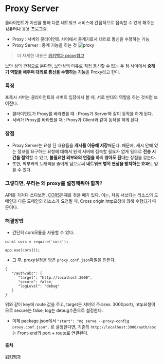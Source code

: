 # Proxy Server
클라이언트가 자신을 통해 다른 네트워크 서비스에 간접적으로 접속할 수 있게 해주는 컴퓨터나 응용 프로그램.
- Proxy : 서버와 클라이언트 사이에서 중계기로서 대리로 통신을 수행하는 기능
- Proxy Server : 중계 기능을 하는 것
![proxy](https://upload.wikimedia.org/wikipedia/commons/thumb/2/27/Open_proxy_h2g2bob.svg/350px-Open_proxy_h2g2bob.svg.png)
> 더 자세한 내용은 [위키백과 proxy참고](https://ko.wikipedia.org/wiki/%ED%94%84%EB%A1%9D%EC%8B%9C_%EC%84%9C%EB%B2%84)

보안 상의 관점으로 본다면, 보안상의 이유로 직접 통신할 수 없는 두 점 사이에서 **중계기 역할을 해주며 대리로 통신을 수행하는 기능**을 Proxy라고 한다.

### 특징
프록시 서버는 클라이언트와 서버의 입장에서 볼 때, 서로 반대의 역할을 하는 것처럼 보여진다.
- 클라이언트가 Proxy를 바라봤을 때 : Proxy가 Server와 같이 동작을 하게 된다.
- 서버가 Proxy를 바라봤을 때 : Proxy가 Client와 같이 동작을 하게 된다.

### 장점 
- Proxy Server는 요청 된 내용들을 **캐시를 이용해 저장**해둔다. 
때문에, 캐시 안에 있는 정보를 요구하는 요청에 대해서 원격 서버에 접속할 필요가 없게 됨으로 **전송 시간을 절약**할 수 있고, 
**불필요한 외부와의 연결을 하지 않아도 된다**는 장점을 갖는다.
- 또한, 외부와의 트래픽을 줄이게 됨으로써 **네트워크 병목 현상을 방지하는 효과**도 얻을 수 있다.

### 그렇다면, 우리는 왜 proxy를 설정해줘야 할까?
API를 가져다 쓰다보면, [CORS](https://github.com/sunghyunjo/TIL/blob/master/web/CORS.md)문제를 겪을 때가 있다.
이는, 처음 서브되는 리소스의 도메인과 다른 도메인의 리소스가 요청될 때, Cross origin http요청에 의해 수행되기 때문이다.
  
### 해결방법
- 간단히 cors모듈을 사용할 수 있다.
```
const cors = require('cors');

app.use(cors());
```

- 그 후, proxy설정을 담은 `proxy.conf.json`파일을 만든다.
```
{
   "/auth/abc": {
      "target": "http://localhost:3000",
      "secure": false,
      "logLevel": "debug"
   }
}
```
위와 같이 key에 route 값을 주고, target은 서버의 주소(ex. 3000port), http요청이므로 secure는 false, log는 debug수준으로 설정한다.
- 이제 package.json에서 `"start": "ng serve --proxy-config proxy.conf.json".` 로 설정한다면,
기존의 `http://localhost:3000/auth/abc`는 Front-end의 port + route로 연결된다.

#### 출처
[위키백과](https://ko.wikipedia.org/wiki/%ED%94%84%EB%A1%9D%EC%8B%9C_%EC%84%9C%EB%B2%84)

